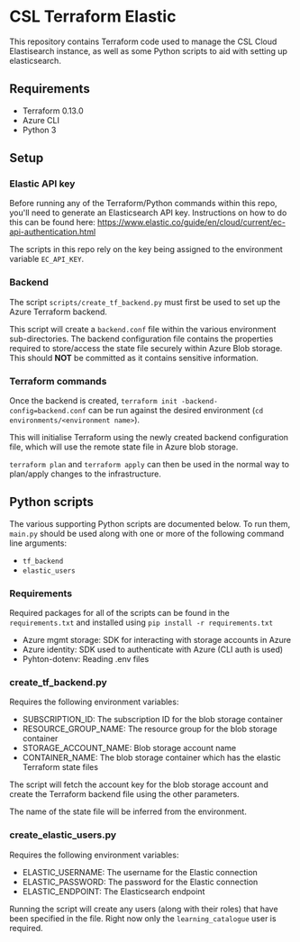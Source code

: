 # CSL Terraform Elastic
This repository contains Terraform code used to manage the CSL Cloud Elastisearch instance, as well as some Python scripts to aid with setting up elasticsearch.

## Requirements
- Terraform 0.13.0
- Azure CLI
- Python 3

## Setup
### Elastic API key
Before running any of the Terraform/Python commands within this repo, you'll need to generate an Elasticsearch API key. Instructions on how to do this can be found here: https://www.elastic.co/guide/en/cloud/current/ec-api-authentication.html

The scripts in this repo rely on the key being assigned to the environment variable `EC_API_KEY`.

### Backend
The script `scripts/create_tf_backend.py` must first be used to set up the Azure Terraform backend.

This script will create a `backend.conf` file within the various environment sub-directories. The backend configuration file contains the properties required to store/access the state file securely within Azure Blob storage. This should **NOT** be committed as it contains sensitive information.

### Terraform commands
Once the backend is created, `terraform init -backend-config=backend.conf` can be run against the desired environment (`cd environments/<environment name>`).

This will initialise Terraform using the newly created backend configuration file, which will use the remote state file in Azure blob storage.

`terraform plan` and `terraform apply` can then be used in the normal way to plan/apply changes to the infrastructure.

## Python scripts

The various supporting Python scripts are documented below. To run them, `main.py` should be used along with one or more of the following command line arguments:

- `tf_backend`
- `elastic_users`

### Requirements

Required packages for all of the scripts can be found in the `requirements.txt` and installed using `pip install -r requirements.txt`

- Azure mgmt storage: SDK for interacting with storage accounts in Azure
- Azure identity: SDK used to authenticate with Azure (CLI auth is used)
- Pyhton-dotenv: Reading .env files

### create_tf_backend.py

Requires the following environment variables:
- SUBSCRIPTION_ID: The subscription ID for the blob storage container
- RESOURCE_GROUP_NAME: The resource group for the blob storage container
- STORAGE_ACCOUNT_NAME: Blob storage account name
- CONTAINER_NAME: The blob storage container which has the elastic Terraform state files

The script will fetch the account key for the blob storage account and create the Terraform backend file using the other parameters.

The name of the state file will be inferred from the environment.

### create_elastic_users.py

Requires the following environment variables:
- ELASTIC_USERNAME: The username for the Elastic connection
- ELASTIC_PASSWORD: The password for the Elastic connection
- ELASTIC_ENDPOINT: The Elasticsearch endpoint

Running the script will create any users (along with their roles) that have been specified in the file. Right now only the `learning_catalogue` user is required.